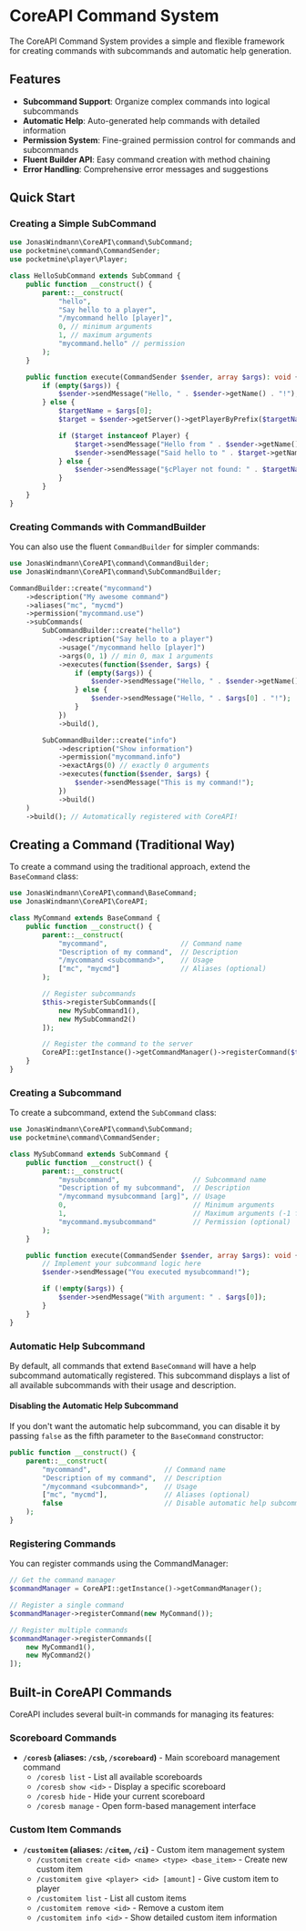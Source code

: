 # CoreAPI Command System

The CoreAPI Command System provides a simple and flexible framework for creating commands with subcommands and automatic help generation.

## Features

- **Subcommand Support**: Organize complex commands into logical subcommands
- **Automatic Help**: Auto-generated help commands with detailed information
- **Permission System**: Fine-grained permission control for commands and subcommands
- **Fluent Builder API**: Easy command creation with method chaining
- **Error Handling**: Comprehensive error messages and suggestions

## Quick Start

### Creating a Simple SubCommand

```php
use JonasWindmann\CoreAPI\command\SubCommand;
use pocketmine\command\CommandSender;
use pocketmine\player\Player;

class HelloSubCommand extends SubCommand {
    public function __construct() {
        parent::__construct(
            "hello",
            "Say hello to a player",
            "/mycommand hello [player]",
            0, // minimum arguments
            1, // maximum arguments
            "mycommand.hello" // permission
        );
    }

    public function execute(CommandSender $sender, array $args): void {
        if (empty($args)) {
            $sender->sendMessage("Hello, " . $sender->getName() . "!");
        } else {
            $targetName = $args[0];
            $target = $sender->getServer()->getPlayerByPrefix($targetName);

            if ($target instanceof Player) {
                $target->sendMessage("Hello from " . $sender->getName() . "!");
                $sender->sendMessage("Said hello to " . $target->getName());
            } else {
                $sender->sendMessage("§cPlayer not found: " . $targetName);
            }
        }
    }
}
```

### Creating Commands with CommandBuilder

You can also use the fluent `CommandBuilder` for simpler commands:

```php
use JonasWindmann\CoreAPI\command\CommandBuilder;
use JonasWindmann\CoreAPI\command\SubCommandBuilder;

CommandBuilder::create("mycommand")
    ->description("My awesome command")
    ->aliases("mc", "mycmd")
    ->permission("mycommand.use")
    ->subCommands(
        SubCommandBuilder::create("hello")
            ->description("Say hello to a player")
            ->usage("/mycommand hello [player]")
            ->args(0, 1) // min 0, max 1 arguments
            ->executes(function($sender, $args) {
                if (empty($args)) {
                    $sender->sendMessage("Hello, " . $sender->getName() . "!");
                } else {
                    $sender->sendMessage("Hello, " . $args[0] . "!");
                }
            })
            ->build(),

        SubCommandBuilder::create("info")
            ->description("Show information")
            ->permission("mycommand.info")
            ->exactArgs(0) // exactly 0 arguments
            ->executes(function($sender, $args) {
                $sender->sendMessage("This is my command!");
            })
            ->build()
    )
    ->build(); // Automatically registered with CoreAPI!
```

## Creating a Command (Traditional Way)

To create a command using the traditional approach, extend the `BaseCommand` class:

```php
use JonasWindmann\CoreAPI\command\BaseCommand;
use JonasWindmann\CoreAPI\CoreAPI;

class MyCommand extends BaseCommand {
    public function __construct() {
        parent::__construct(
            "mycommand",                  // Command name
            "Description of my command",  // Description
            "/mycommand <subcommand>",    // Usage
            ["mc", "mycmd"]               // Aliases (optional)
        );

        // Register subcommands
        $this->registerSubCommands([
            new MySubCommand1(),
            new MySubCommand2()
        ]);

        // Register the command to the server
        CoreAPI::getInstance()->getCommandManager()->registerCommand($this);
    }
}
```

### Creating a Subcommand

To create a subcommand, extend the `SubCommand` class:

```php
use JonasWindmann\CoreAPI\command\SubCommand;
use pocketmine\command\CommandSender;

class MySubCommand extends SubCommand {
    public function __construct() {
        parent::__construct(
            "mysubcommand",                  // Subcommand name
            "Description of my subcommand",  // Description
            "/mycommand mysubcommand [arg]", // Usage
            0,                               // Minimum arguments
            1,                               // Maximum arguments (-1 for unlimited)
            "mycommand.mysubcommand"         // Permission (optional)
        );
    }

    public function execute(CommandSender $sender, array $args): void {
        // Implement your subcommand logic here
        $sender->sendMessage("You executed mysubcommand!");

        if (!empty($args)) {
            $sender->sendMessage("With argument: " . $args[0]);
        }
    }
}
```

### Automatic Help Subcommand

By default, all commands that extend `BaseCommand` will have a help subcommand automatically registered. This subcommand displays a list of all available subcommands with their usage and description.

#### Disabling the Automatic Help Subcommand

If you don't want the automatic help subcommand, you can disable it by passing `false` as the fifth parameter to the `BaseCommand` constructor:

```php
public function __construct() {
    parent::__construct(
        "mycommand",                  // Command name
        "Description of my command",  // Description
        "/mycommand <subcommand>",    // Usage
        ["mc", "mycmd"],              // Aliases (optional)
        false                         // Disable automatic help subcommand
    );
}
```

### Registering Commands

You can register commands using the CommandManager:

```php
// Get the command manager
$commandManager = CoreAPI::getInstance()->getCommandManager();

// Register a single command
$commandManager->registerCommand(new MyCommand());

// Register multiple commands
$commandManager->registerCommands([
    new MyCommand1(),
    new MyCommand2()
]);
```

## Built-in CoreAPI Commands

CoreAPI includes several built-in commands for managing its features:

### Scoreboard Commands

- **`/coresb` (aliases: `/csb`, `/scoreboard`)** - Main scoreboard management command
  - `/coresb list` - List all available scoreboards
  - `/coresb show <id>` - Display a specific scoreboard
  - `/coresb hide` - Hide your current scoreboard
  - `/coresb manage` - Open form-based management interface

### Custom Item Commands

- **`/customitem` (aliases: `/citem`, `/ci`)** - Custom item management system
  - `/customitem create <id> <name> <type> <base_item>` - Create new custom item
  - `/customitem give <player> <id> [amount]` - Give custom item to player
  - `/customitem list` - List all custom items
  - `/customitem remove <id>` - Remove a custom item
  - `/customitem info <id>` - Show detailed custom item information
